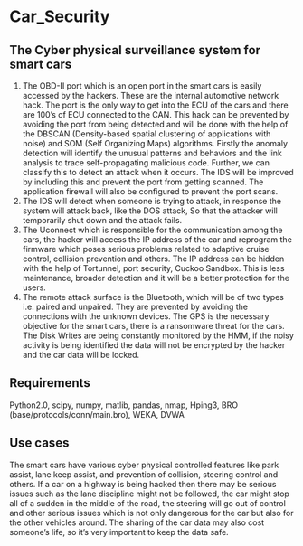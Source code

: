 # Car_Security

## The Cyber physical surveillance system for smart cars 

1.	The OBD-II port which is an open port in the smart cars is easily accessed by the hackers. These are the internal automotive network hack. The port is the only way to get into the ECU of the cars and there are 100’s of ECU connected to the CAN. This hack can be prevented by avoiding the port from being detected and will be done with the help of the DBSCAN (Density-based spatial clustering of applications with noise) and SOM (Self Organizing Maps) algorithms. Firstly the anomaly detection will identify the unusual patterns and behaviors and the link analysis to trace self-propagating malicious code. Further, we can classify this to detect an attack when it occurs. The IDS will be improved by including this and prevent the port from getting scanned. The application firewall will also be configured to prevent the port scans.
2.	The IDS will detect when someone is trying to attack, in response the system will attack back, like the DOS attack, So that the attacker will temporarily shut down and the attack fails.  
3.	The Uconnect which is responsible for the communication among the cars, the hacker will access the IP address of the car and reprogram the firmware which poses serious problems related to adaptive cruise control, collision prevention and others. The IP address can be hidden with the help of Tortunnel, port security, Cuckoo Sandbox. This is less maintenance, broader detection and it will be a better protection for the users.   
4.	The remote attack surface is the Bluetooth, which will be of two types i.e. paired and unpaired. They are prevented by avoiding the connections with the unknown devices. The GPS is the necessary objective for the smart cars, there is a ransomware threat for the cars. The Disk Writes are being constantly monitored by the HMM, if the noisy activity is being identified the data will not be encrypted by the hacker and the car data will be locked.



## Requirements

Python2.0,
             scipy, 
             numpy,
             matlib,
             pandas,
             nmap,
             Hping3,
             BRO (base/protocols/conn/main.bro),
             WEKA,
             DVWA
             
             

## Use cases

The smart cars have various cyber physical controlled features like park assist, lane keep assist, and prevention of collision, steering control and others. If a car on a highway is being hacked then there may be serious issues such as the lane discipline might not be followed, the car might stop all of a sudden in the middle of the road, the steering will go out of control and other serious issues which is not only dangerous for the car but also for the other vehicles around. The sharing of the car data may also cost someone’s life, so it’s very important to keep the data safe.

